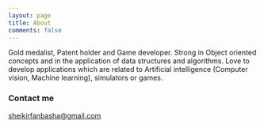 ```yaml
---
layout: page
title: About
comments: false
---
```


Gold medalist, Patent holder and Game developer. Strong in Object oriented concepts and in the application of data structures and algorithms. Love to develop applications which are related to Artificial intelligence (Computer vision, Machine learning), simulators or games.

### Contact me

[sheikirfanbasha@gmail.com](mailto:sheikirfanbasha@gmail.com)
